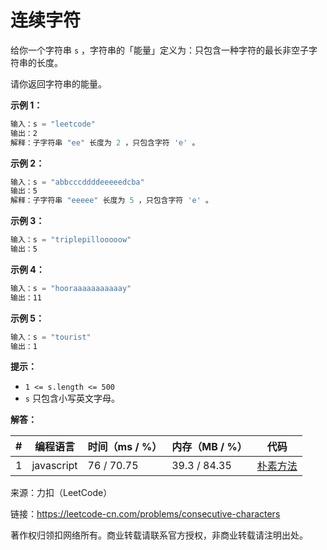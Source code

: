 # 连续字符

给你一个字符串 `s` ，字符串的「能量」定义为：只包含一种字符的最长非空子字符串的长度。

请你返回字符串的能量。

**示例 1：**

``` javascript
输入：s = "leetcode"
输出：2
解释：子字符串 "ee" 长度为 2 ，只包含字符 'e' 。
```

**示例 2：**

``` javascript
输入：s = "abbcccddddeeeeedcba"
输出：5
解释：子字符串 "eeeee" 长度为 5 ，只包含字符 'e' 。
```

**示例 3：**

``` javascript
输入：s = "triplepillooooow"
输出：5
```

**示例 4：**

``` javascript
输入：s = "hooraaaaaaaaaaay"
输出：11
```

**示例 5：**

``` javascript
输入：s = "tourist"
输出：1
```

**提示：**

- `1 <= s.length <= 500`
- `s` 只包含小写英文字母。

**解答：**

**#**|**编程语言**|**时间（ms / %）**|**内存（MB / %）**|**代码**
--|--|--|--|--
1|javascript|76 / 70.75|39.3 / 84.35|[朴素方法](./javascript/ac_v1.js)

来源：力扣（LeetCode）

链接：https://leetcode-cn.com/problems/consecutive-characters

著作权归领扣网络所有。商业转载请联系官方授权，非商业转载请注明出处。
